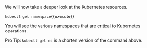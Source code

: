 We will now take a deeper look at the Kubernetes resources.

`kubectl get namespace`{{execute}}

You will see the various namespaces that are critical to Kubernetes operations.

Pro Tip: 
`kubectl get ns` is a shorten version of the command above.